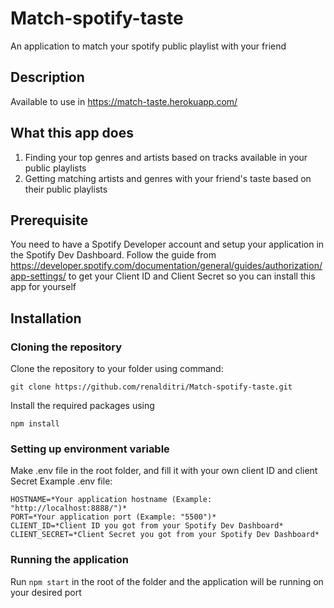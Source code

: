# Match-spotify-taste
An application to match your spotify public playlist with your friend

## Description
Available to use in https://match-taste.herokuapp.com/

## What this app does
1. Finding your top genres and artists based on tracks available in your public playlists
2. Getting matching artists and genres with your friend's taste based on their public playlists

## Prerequisite
You need to have a Spotify Developer account and setup your application in the Spotify Dev Dashboard.
Follow the guide from https://developer.spotify.com/documentation/general/guides/authorization/app-settings/ to get your Client ID and Client Secret so you can install this app for yourself

## Installation
### Cloning the repository
Clone the repository to your folder using command:
```
git clone https://github.com/renalditri/Match-spotify-taste.git
```
Install the required packages using 
```
npm install
```
### Setting up environment variable
Make .env file in the root folder, and fill it with your own client ID and client Secret
Example .env file:
```
HOSTNAME=*Your application hostname (Example: "http://localhost:8888/")*
PORT=*Your application port (Example: "5500")*
CLIENT_ID=*Client ID you got from your Spotify Dev Dashboard*
CLIENT_SECRET=*Client Secret you got from your Spotify Dev Dashboard*
```
### Running the application
Run `npm start` in the root of the folder and the application will be running on your desired port
